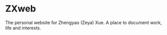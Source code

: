 # ZXweb

The personal website for Zhengyao (Zeya) Xue. A place to document work, life and interests. 
